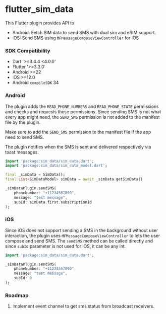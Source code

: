 # flutter_sim_data

This Flutter plugin provides API to 
- Android: Fetch SIM data to send SMS with dual sim and eSIM support.
- iOS: Send SMS using `MFMessageComposeViewController` for iOS

### SDK Compatibility
- Dart '>=3.4.4 <4.0.0'
- Flutter '>=3.3.0'
- Android >=22
- iOS >=12.0
- Android `compileSDK` 34

### Android
The plugin adds the `READ_PHONE_NUMBERS` and `READ_PHONE_STATE` permissions and checks and requests those permissions.
Since sending SMS is not what every app might need, the `SEND_SMS` permission is not added to the manifest file by the plugin.

Make sure to add the `SEND_SMS` permission to the manifest file if the app need to send SMS.

The plugin notifies when the SMS is sent and delivered respectively via toast messages.
```dart
import 'package:sim_data/sim_data.dart';
import 'package:sim_data/sim_data_model.dart';

final _simData = SimData();
final List<SimDataModel> simData = await _simData.getSimData()

_simDataPlugin.sendSMS(
    phoneNumber: "+11234567890",
    message: "test message",
    subId: simData.first.subscriptionId
);
```

### iOS
Since iOS does not support sending a SMS in the background without user interaction, the plugin uses `MFMessageComposeViewController` to lets the user compose and send SMS.
The `sendSMS` method can be called directly and since `subId` parameter is not used for iOS, it can be any int.

```dart
import 'package:sim_data/sim_data.dart';

_simDataPlugin.sendSMS(
    phoneNumber: "+11234567890",
    message: "test message",
    subId: 0
);
```

### Roadmap
1. Implement event channel to get sms status from broadcast receivers.

